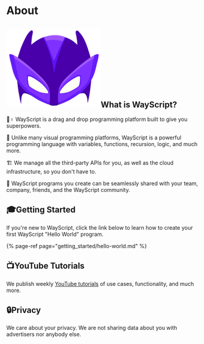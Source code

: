 # About

## ![](.gitbook/assets/super.png)What is WayScript?

🦸♀ WayScript is a drag and drop programming platform built to give you superpowers. 

🚀 Unlike many visual programming platforms, WayScript is a powerful programming language with variables, functions, recursion, logic, and much more.

🏗 We manage all the third-party APIs for you, as well as the cloud infrastructure, so you don't have to.

🎁 WayScript programs you create can be seamlessly shared with your team, company, friends, and the WayScript community.

## 🎓Getting Started

If you're new to WayScript, click the link below to learn how to create your first WayScript "Hello World" program.

{% page-ref page="getting\_started/hello-world.md" %}

## 📺YouTube Tutorials

We publish weekly [YouTube tutorials](https://youtube.com/c/wayscript) of use cases, functionality, and much more. 

## 🔒Privacy

We care about your privacy. We are not sharing data about you with advertisers nor anybody else. 

